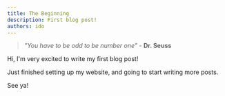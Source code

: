 ```yaml
---
title: The Beginning
description: First blog post!
authors: ido
---
```


> *"You have to be odd to be number one"* - **Dr. Seuss**

Hi, I'm very excited to write my first blog post!

<!-- truncate -->

Just finished setting up my website, and going to start writing more posts.

See ya!
